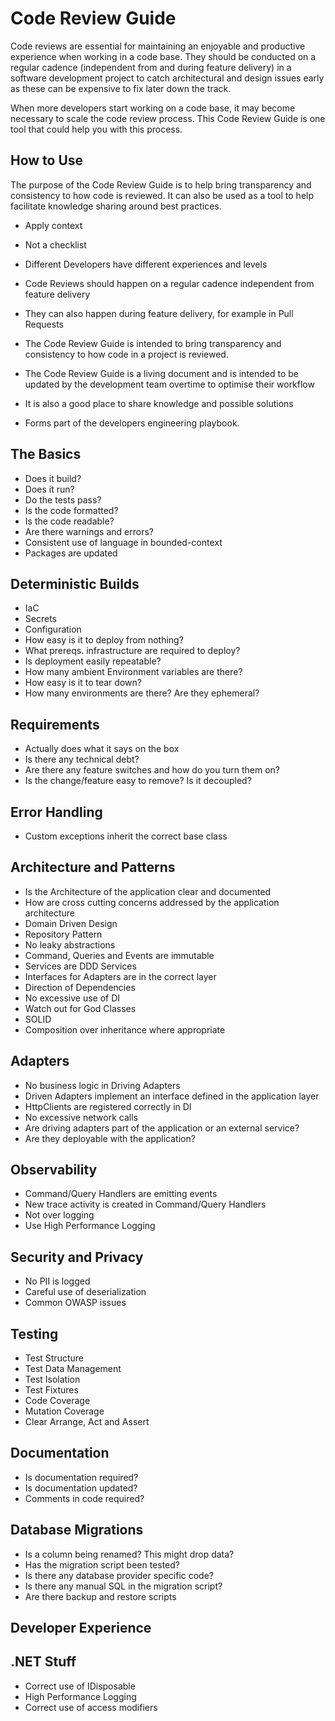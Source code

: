 # Code Review Guide

Code reviews are essential for maintaining an enjoyable and productive experience when working in a code base. They should be conducted on a regular cadence (independent from and during feature delivery) in a software development project to catch architectural and design issues early as these can be expensive to fix later down the track.

When more developers start working on a code base, it may become necessary to scale the code review process. This Code Review Guide is one tool that could help you with this process.

## How to Use

The purpose of the Code Review Guide is to help bring transparency and consistency to how code is reviewed. It can also be used as a tool to help facilitate knowledge sharing around best practices.

- Apply context
- Not a checklist
- Different Developers have different experiences and levels

- Code Reviews should happen on a regular cadence independent from feature delivery
- They can also happen during feature delivery, for example in Pull Requests
- The Code Review Guide is intended to bring transparency and consistency to how code in a project is reviewed.
- The Code Review Guide is a living document and is intended to be updated by the development team overtime to optimise their workflow
- It is also a good place to share knowledge and possible solutions
- Forms part of the developers engineering playbook.

## The Basics

- Does it build?
- Does it run?
- Do the tests pass?
- Is the code formatted?
- Is the code readable?
- Are there warnings and errors?
- Consistent use of language in bounded-context
- Packages are updated

## Deterministic Builds

- IaC
- Secrets
- Configuration
- How easy is it to deploy from nothing?
- What prereqs. infrastructure are required to deploy?
- Is deployment easily repeatable?
- How many ambient Environment variables are there?
- How easy is it to tear down?
- How many environments are there? Are they ephemeral?

## Requirements

- Actually does what it says on the box
- Is there any technical debt?
- Are there any feature switches and how do you turn them on?
- Is the change/feature easy to remove? Is it decoupled?

## Error Handling

- Custom exceptions inherit the correct base class

## Architecture and Patterns

- Is the Architecture of the application clear and documented
- How are cross cutting concerns addressed by the application architecture
- Domain Driven Design
- Repository Pattern
- No leaky abstractions
- Command, Queries and Events are immutable
- Services are DDD Services
- Interfaces for Adapters are in the correct layer
- Direction of Dependencies
- No excessive use of DI
- Watch out for God Classes
- SOLID
- Composition over inheritance where appropriate

## Adapters

- No business logic in Driving Adapters
- Driven Adapters implement an interface defined in the application layer
- HttpClients are registered correctly in DI
- No excessive network calls
- Are driving adapters part of the application or an external service?
- Are they deployable with the application?

## Observability

- Command/Query Handlers are emitting events
- New trace activity is created in Command/Query Handlers
- Not over logging
- Use High Performance Logging

## Security and Privacy

- No PII is logged
- Careful use of deserialization
- Common OWASP issues

## Testing

- Test Structure
- Test Data Management
- Test Isolation
- Test Fixtures
- Code Coverage
- Mutation Coverage
- Clear Arrange, Act and Assert

## Documentation

- Is documentation required?
- Is documentation updated?
- Comments in code required?

## Database Migrations

- Is a column being renamed? This might drop data?
- Has the migration script been tested?
- Is there any database provider specific code?
- Is there any manual SQL in the migration script?
- Are there backup and restore scripts

## Developer Experience

## .NET Stuff

- Correct use of IDisposable
- High Performance Logging
- Correct use of access modifiers
